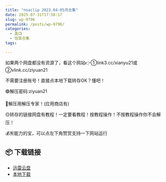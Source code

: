 ```yaml
---
title: "noaclip 2023.04-05月合集"
date: 2025-07-31T17:58:17
slug: wp-9796
permalink: /posts/wp-9796/
categories:
  - 盖📺
  - 恰饭合集
tags:

---
```


如果两个网盘都没有资源了，看这个网站👉①link3.cc/xianyu21或②vlink.cc/ziyuan21

不需要注册账号！直接点本地下载转存OK？懂吧！

🟢解压密码:ziyuan21

🔵解压用解压专家！(应用商店有)

🟡转存的链接网盘有教程！一定要看教程！按教程操作！不按教程操作你不会解压！

💰🈶能力的宝，可以点左下角赞赏支持一下网站运行

## 📦 下载链接
- [迅雷云盘](https://blziyuan21.com/pay-download/9796?key=7d5f9e2627&down_id=0)
- [本地下载](https://blziyuan21.com/pay-download/9796?key=7d5f9e2627&down_id=1)

